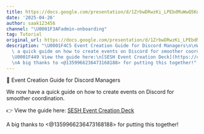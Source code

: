 ```yaml
---
title: https://docs.google.com/presentation/d/1ZrbwDRwzKi_LPEbdMuWwQ5KnTunRv9je1Nw1xJeoSus/edit?usp=sharing)
date: '2025-04-26'
author: saak123456
channel: "\U0001F3AFadmin-onboarding"
tag: Tutorial
original_url: https://docs.google.com/presentation/d/1ZrbwDRwzKi_LPEbdMuWwQ5KnTunRv9je1Nw1xJeoSus/edit?usp=sharing)
description: "\U0001F4C5 Event Creation Guide for Discord Managers\n\nWe now have\
  \ a quick guide on how to create events on Discord for smoother coordination.\n\n\
  \U0001F449 View the guide here:\n[SESH Event Creation Deck](https://docs.google.com/presentation/d/1ZrbwDRwzKi_LPEbdMuWwQ5KnTunRv9je1Nw1xJeoSus/edit?usp=sharing)\n\
  \nA big thanks to <@1359966236473168188> for putting this together!"
---
```


📅 Event Creation Guide for Discord Managers

We now have a quick guide on how to create events on Discord for smoother coordination.

👉 View the guide here:
[SESH Event Creation Deck](https://docs.google.com/presentation/d/1ZrbwDRwzKi_LPEbdMuWwQ5KnTunRv9je1Nw1xJeoSus/edit?usp=sharing)

A big thanks to <@1359966236473168188> for putting this together!